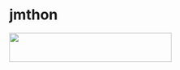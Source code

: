 # jmthon

<p align="left"><a href="https://heroku.com/deploy?template=https://github.com/Popkharyan/mus1"> <img src="https://img.shields.io/badge/Deploy%20To%20Heroku-purple?style=for-the-badge&logo=heroku" width="320" height="58.45"/></a></p>
